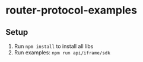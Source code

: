 # router-protocol-examples

## Setup
1. Run `npm install` to install all libs
2. Run examples: `npm run api/iframe/sdk`